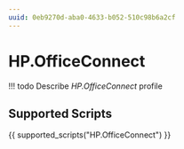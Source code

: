 ```yaml
---
uuid: 0eb9270d-aba0-4633-b052-510c98b6a2cf
---
```



# HP.OfficeConnect


<!-- prettier-ignore -->
!!! todo
    Describe *HP.OfficeConnect* profile

## Supported Scripts

{{ supported_scripts("HP.OfficeConnect") }}
